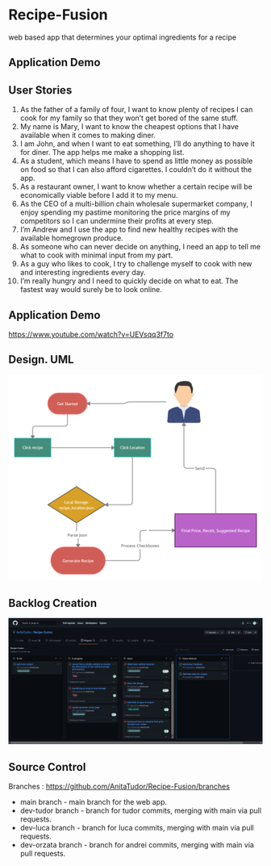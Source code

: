 # Recipe-Fusion
 web based app that determines your optimal ingredients for a recipe
 
## Application Demo
## User Stories
1.	As the father of a family of four, I want to know plenty of recipes I can cook for my family so that they won’t get bored of the same stuff.
2.	My name is Mary, I want to know the cheapest options that I have available when it comes to making diner.
3.	I am John, and when I want to eat something, I’ll do anything to have it for diner. The app helps me make a shopping list.
4.	As a student, which means I have to spend as little money as possible on food so that I can also afford cigarettes. I couldn’t do it without the app.
5.	As a restaurant owner, I want to know whether a certain recipe will be economically viable before I add it to my menu.
6.	As the CEO of a multi-billion chain wholesale supermarket company, I enjoy spending my pastime monitoring the price margins of my competitors so I can undermine their profits at every step.
7.	I’m Andrew and I use the app to find new healthy recipes with the available homegrown produce.
8.	As someone who can never decide on anything, I need an app to tell me what to cook with minimal input from my part.
9.	As a guy who likes to cook, I try to challenge myself to cook with new and interesting ingredients every day.
10. I’m really hungry and I need to quickly decide on what to eat. The fastest way would surely be to look online.
## Application Demo
https://www.youtube.com/watch?v=UEVsqq3f7to
## Design. UML
![alt-text](https://github.com/AnitaTudor/Recipe-Fusion/blob/main/images_barem/recipe-fusion_uml.png) 
## Backlog Creation
![alt-text](https://github.com/AnitaTudor/Recipe-Fusion/blob/main/images_barem/backlog.png)
## Source Control
Branches : https://github.com/AnitaTudor/Recipe-Fusion/branches
  - main branch - main branch for the web app.
  - dev-tudor branch - branch for tudor commits, merging with main via pull requests.
  - dev-luca branch - branch for luca commits, merging with main via pull requests.
  - dev-orzata branch - branch for andrei commits, merging with main via pull requests.